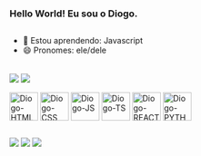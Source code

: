 ### Hello World! Eu sou o Diogo.
##
- 🌱 Estou aprendendo: Javascript <br>
- 😄 Pronomes: ele/dele <br><br>
<div>
  <a href="https://github.com/di0gosilva"></a>
  <img align="center" size="180em" src="https://github-readme-stats.vercel.app/api?username=di0gosilva&show_icons=true&theme=merko&include_all_commits=true&count-private=true"/>
  <img align="center" size="180em" src="https://github-readme-stats.vercel.app/api/top-langs/?username=di0gosilva&layout=donut&langs_count=10&theme=merko"/>
</div>
<br>
<div style="display: inline_block">
  <img align="center" alt="Diogo-HTML" height="50" width"50" src="https://cdn.jsdelivr.net/gh/devicons/devicon@latest/icons/html5/html5-plain.svg"/>
  <img align="center" alt="Diogo-CSS" height="50" width"50" src="https://cdn.jsdelivr.net/gh/devicons/devicon@latest/icons/css3/css3-plain.svg"/>
  <img align="center" alt="Diogo-JS" height="50" width"50" src="https://cdn.jsdelivr.net/gh/devicons/devicon@latest/icons/javascript/javascript-plain.svg"/>
  <img align="center" alt="Diogo-TS" height="50" width"50" src="https://cdn.jsdelivr.net/gh/devicons/devicon@latest/icons/typescript/typescript-plain.svg"/>
  <img align="center" alt="Diogo-REACT" height="50" width"50" src="https://cdn.jsdelivr.net/gh/devicons/devicon@latest/icons/react/react-original.svg"/>
  <img align="center" alt="Diogo-PYTHON" height="50" width"50" src="https://cdn.jsdelivr.net/gh/devicons/devicon@latest/icons/python/python-original.svg"/>
</div>

##
<div>
  <a href="https://www.instagram.com/di0gosilva" target="_blank"><img src="https://img.shields.io/badge/-Instagram-%23E4405F?style=for-the-badge&logo=instagram&logoColor=white" target="_blank"/></a>
  <a href="mailto:dsmusic22@gmail.com" target="_blank"><img src="https://img.shields.io/badge/-Gmail-%23333?style=for-the-badge&logo=gmail&logoColor=white" target="_blank"/></a>
  <a href="https://www.linkedin.com/in/diogo-silva-ba702495/" target="_blank"><img src="https://img.shields.io/badge/-LinkedIn-%230077B5?style=for-the-badge&logo=linkedin&logoColor=white" target="_blank"</a>
</div>
